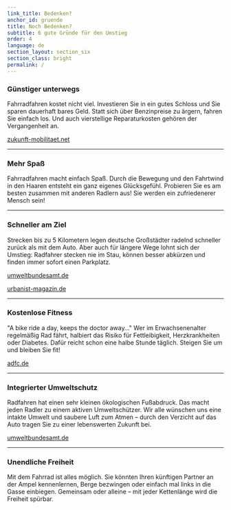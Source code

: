 ```yaml
---
link_title: Bedenken?
anchor_id: gruende
title: Noch Bedenken?
subtitle: 6 gute Gründe für den Umstieg
order: 4
language: de
section_layout: section_six
section_class: bright
permalink: /
---
```


### Günstiger unterwegs
Fahrradfahren kostet nicht viel. Investieren Sie in ein gutes Schloss und Sie sparen dauerhaft bares Geld. Statt sich über Benzinpreise zu ärgern, fahren Sie einfach los. Und auch vierstellige Reparaturkosten gehören der Vergangenheit an.

<a href="http://www.zukunft-mobilitaet.net/2487/strassenverkehr/die-wahren-kosten-eines-kilometers-autofahrt/" target="_blank">zukunft-mobilitaet.net</a>

***

### Mehr Spaß
Fahrradfahren macht einfach Spaß. Durch die Bewegung und den Fahrtwind in den Haaren entsteht ein ganz eigenes Glücksgefühl. Probieren Sie es am besten zusammen mit anderen Radlern aus! Sie werden ein zufriedenerer Mensch sein!

***

### Schneller am Ziel
Strecken bis zu 5 Kilometern legen deutsche Großstädter radelnd schneller zurück als mit dem Auto. Aber auch für längere Wege lohnt sich der Umstieg: Radfahrer stecken nie im Stau, können besser abkürzen und finden immer sofort einen Parkplatz.

<a href="http://www.umweltbundesamt.de/themen/verkehr-laerm/nachhaltige-mobilitaet/radverkehr#textpart-2" target="_blank">umweltbundesamt.de</a>

<a href="http://www.urbanist-magazin.de/2015/06/das-konzept-der-effektiven-geschwindigkeit/" target="_blank">urbanist-magazin.de</a>

***

### Kostenlose Fitness
"A bike ride a day, keeps the doctor away…"
Wer im Erwachsenenalter regelmäßig Rad fährt, halbiert das Risiko für Fettleibigkeit, Herzkrankheiten oder Diabetes. Dafür reicht schon eine halbe Stunde täglich. Steigen Sie um und bleiben Sie fit!

<a href="http://www.adfc.de/gesundheit/gesund-bleiben/die-effekte-regelmaessigen-radfahrens/seite-1-die-effekte-regelmaessigen-radfahrens-8211-uebersicht" target="_blank">adfc.de</a>

***

### Integrierter Umweltschutz
Radfahren hat einen sehr kleinen ökologischen Fußabdruck. Das macht jeden Radler zu einem aktiven Umweltschützer. Wir alle wünschen uns eine intakte Umwelt und saubere Luft zum Atmen – durch den Verzicht auf das Auto tragen Sie zu einer lebenswerten Zukunft bei.

<a href="http://www.umweltbundesamt.de/themen/verkehr-laerm/nachhaltige-mobilitaet/radverkehr#textpart-4" target="_blank">umweltbundesamt.de</a>

***

### Unendliche Freiheit
Mit dem Fahrrad ist alles möglich. Sie könnten Ihren künftigen Partner an der Ampel kennenlernen, Berge bezwingen oder einfach mal links in die Gasse einbiegen. Gemeinsam oder alleine – mit jeder Kettenlänge wird die Freiheit spürbar.
